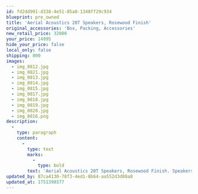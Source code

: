 ```yaml
---
id: fd2dd991-d338-4e51-85a8-1348ff29c934
blueprint: pre_owned
title: 'Aerial Acoustics 20T Speakers, Rosewood Finish'
original_accessories: 'Box, Packing, Accessories'
new_retail_price: 32000
your_price: 14995
hide_your_price: false
local_only: false
shipping: 800
images:
  - img_0812.jpg
  - img_0821.jpg
  - img_0813.jpg
  - img_0814.jpg
  - img_0815.jpg
  - img_0817.jpg
  - img_0818.jpg
  - img_0819.jpg
  - img_0820.jpg
  - img_0816.png
description:
  -
    type: paragraph
    content:
      -
        type: text
        marks:
          -
            type: bold
        text: 'Aerial Acoustics 20T Speakers, Rosewood Finish. Speakers are in like-new finish with original boxes and packing. Speakers sold as new for $32,000.00. Tremendous sounding speakers that were the swan song from one of the audio industries great designers. '
updated_by: 87ca4130-78f3-4ed1-8b64-aa552d3d08a8
updated_at: 1751390377
---
```

